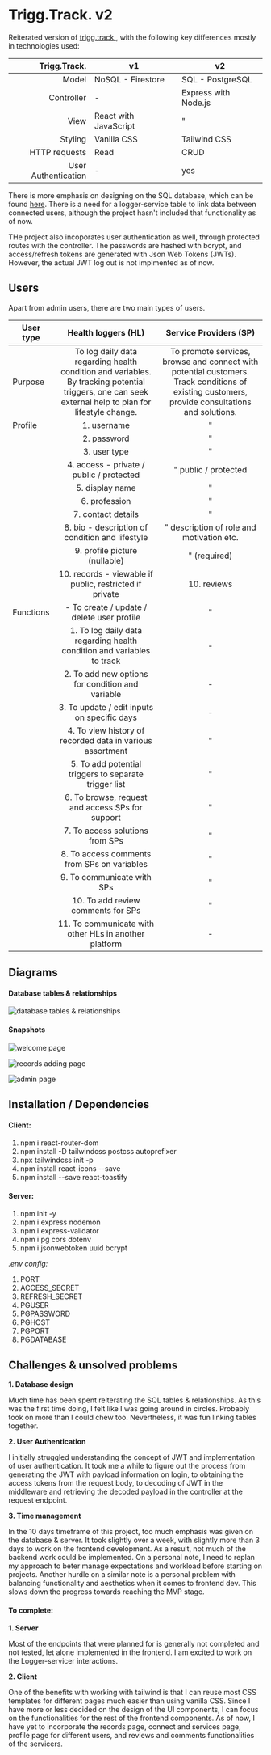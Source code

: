 # Trigg.Track. v2

Reiterated version of [trigg.track.](https://github.com/mervin-njy/trigg-track), with the following key differences mostly in technologies used:

|    **Trigg.Track.** | **v1**                | **v2**               |
| ------------------: | --------------------- | -------------------- |
|               Model | NoSQL - Firestore     | SQL - PostgreSQL     |
|          Controller | -                     | Express with Node.js |
|                View | React with JavaScript | "                    |
|             Styling | Vanilla CSS           | Tailwind CSS         |
|       HTTP requests | Read                  | CRUD                 |
| User Authentication | -                     | yes                  |

There is more emphasis on designing on the SQL database, which can be found [here](#database-tables---relationships). There is a need for a logger-service table to link data between connected users, although the project hasn't included that functionality as of now.

THe project also incoporates user authentication as well, through protected routes with the controller. The passwords are hashed with bcrypt, and access/refresh tokens are generated with Json Web Tokens (JWTs). However, the actual JWT log out is not implmented as of now.

## Users

Apart from admin users, there are two main types of users.

| **User type** |                                                               **Health loggers (HL)**                                                                |                                                           **Service Providers (SP)**                                                           |
| ------------- | :--------------------------------------------------------------------------------------------------------------------------------------------------: | :--------------------------------------------------------------------------------------------------------------------------------------------: |
| Purpose       | To log daily data regarding health condition and variables. By tracking potential triggers, one can seek external help to plan for lifestyle change. | To promote services, browse and connect with potential customers. Track conditions of existing customers, provide consultations and solutions. |
| Profile       |                                                                     1. username                                                                      |                                                                       "                                                                        |
|               |                                                                     2. password                                                                      |                                                                       "                                                                        |
|               |                                                                     3. user type                                                                     |                                                                       "                                                                        |
|               |                                                       4. access - private / public / protected                                                       |                                                              " public / protected                                                              |
|               |                                                                   5. display name                                                                    |                                                                       "                                                                        |
|               |                                                                    6. profession                                                                     |                                                                       "                                                                        |
|               |                                                                  7. contact details                                                                  |                                                                       "                                                                        |
|               |                                                   8. bio - description of condition and lifestyle                                                    |                                                   " description of role and motivation etc.                                                    |
|               |                                                            9. profile picture (nullable)                                                             |                                                                  " (required)                                                                  |
|               |                                               10. records - viewable if public, restricted if private                                                |                                                                  10. reviews                                                                   |
| Functions     |                                                      - To create / update / delete user profile                                                      |                                                                       "                                                                        |
|               |                                        1. To log daily data regarding health condition and variables to track                                        |                                                                       -                                                                        |
|               |                                                   2. To add new options for condition and variable                                                   |                                                                       -                                                                        |
|               |                                                     3. To update / edit inputs on specific days                                                      |                                                                       -                                                                        |
|               |                                              4. To view history of recorded data in various assortment                                               |                                                                       "                                                                        |
|               |                                                5. To add potential triggers to separate trigger list                                                 |                                                                       "                                                                        |
|               |                                                   6. To browse, request and access SPs for support                                                   |                                                                       "                                                                        |
|               |                                                           7. To access solutions from SPs                                                            |                                                                       "                                                                        |
|               |                                                     8. To access comments from SPs on variables                                                      |                                                                       "                                                                        |
|               |                                                              9. To communicate with SPs                                                              |                                                                       "                                                                        |
|               |                                                          10. To add review comments for SPs                                                          |                                                                       "                                                                        |
|               |                                                11. To communicate with other HLs in another platform                                                 |                                                                       -                                                                        |

## Diagrams

#### Database tables & relationships

![database tables & relationships](./diagrams/database/display-db-rs.drawio.svg)

#### Snapshots

![welcome page](./diagrams/snapshots/welcome-page.png)

![records adding page](./diagrams/snapshots/add-records-page.png)

![admin page](./diagrams/snapshots/admin-page.png)

## Installation / Dependencies

#### Client:

1. npm i react-router-dom
2. npm install -D tailwindcss postcss autoprefixer
3. npx tailwindcss init -p
4. npm install react-icons --save
5. npm install --save react-toastify

#### Server:

1. npm init -y
2. npm i express nodemon
3. npm i express-validator
4. npm i pg cors dotenv
5. npm i jsonwebtoken uuid bcrypt

_.env config:_

1. PORT
2. ACCESS_SECRET
3. REFRESH_SECRET
4. PGUSER
5. PGPASSWORD
6. PGHOST
7. PGPORT
8. PGDATABASE

## Challenges & unsolved problems

**1. Database design**

Much time has been spent reiterating the SQL tables & relationships. As this was the first time doing, I felt like I was going around in circles. Probably took on more than I could chew too. Nevertheless, it was fun linking tables together.

**2. User Authentication**

I initially struggled understanding the concept of JWT and implementation of user authentication. It took me a while to figure out the process from generating the JWT with payload information on login, to obtaining the access tokens from the request body, to decoding of JWT in the middleware and retrieving the decoded payload in the controller at the request endpoint.

**3. Time management**

In the 10 days timeframe of this project, too much emphasis was given on the database & server. It took slightly over a week, with slightly more than 3 days to work on the frontend development. As a result, not much of the backend work could be implemented. On a personal note, I need to replan my approach to beter manage expectations and workload before starting on projects. Another hurdle on a similar note is a personal problem with balancing functionality and aesthetics when it comes to frontend dev. This slows down the progress towards reaching the MVP stage.

#### To complete:

**1. Server**

Most of the endpoints that were planned for is generally not completed and not tested, let alone implemented in the frontend. I am excited to work on the Logger-servicer interactions.

**2. Client**

One of the benefits with working with tailwind is that I can reuse most CSS templates for different pages much easier than using vanilla CSS. Since I have more or less decided on the design of the UI components, I can focus on the functionalities for the rest of the frontend components. As of now, I have yet to incorporate the records page, connect and services page, profile page for different users, and reviews and comments functionalities of the servicers.

